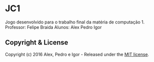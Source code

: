 # JC1
Jogo desenvolvido para o trabalho final da matéria de computação 1.
Professor: Felipe Braida
Alunos:
        Alex
        Pedro
        Igor

		
## Copyright & License

Copyright (c) 2016 Alex, Pedro e Igor - Released under the [MIT license](LICENSE).